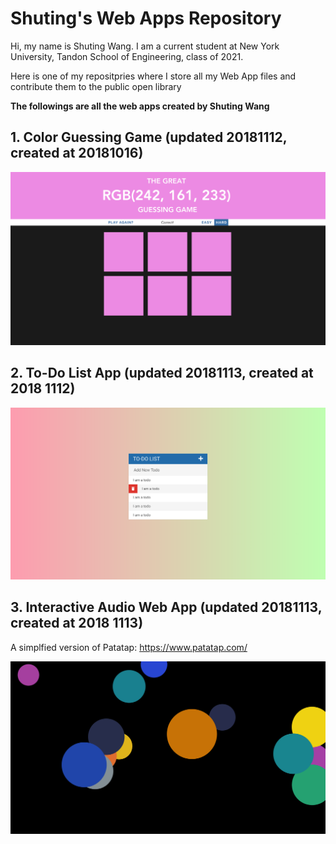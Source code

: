 # Shuting's Web Apps Repository
Hi, my name is Shuting Wang.
I am a current student at New York University, Tandon School of Engineering, class of 2021.

Here is one of my repositpries where I store all my Web App files and contribute them to the public open library


**The followings are all the web apps created by Shuting Wang**

## 1. Color Guessing Game (updated 20181112, created at 20181016)

![Alt text](Color_Guessing_Game/assets/3.png)



## 2. To-Do List App (updated 20181113, created at 2018 1112)

![Alt text](To_Do_List/ProjectScreenshot.png)



## 3. Interactive Audio Web App (updated 20181113, created at 2018 1113)

  A simplfied version of Patatap: https://www.patatap.com/

![Alt text](Interactive_Audio_App/IAscreenshot.png)

